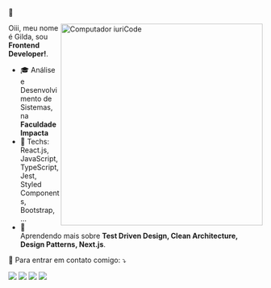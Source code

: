  🌻

<img src="https://raw.githubusercontent.com/MicaelliMedeiros/micaellimedeiros/master/image/computer-illustration.png" min-width="400px" max-width="400px" width="400px" align="right" alt="Computador iuriCode">

<p align="left"> 
  Oiii, meu nome é Gilda, sou <strong>Frontend Developer!</strong>.<br>
 
- 🎓 Análise e Desenvolvimento de Sistemas, na **Faculdade Impacta**
- 🦄 Techs: React.js, JavaScript, TypeScript, Jest, Styled Components, Bootstrap, ...
- 🌸 &nbsp; Aprendendo mais sobre **Test Driven Design, Clean Architecture, Design Patterns, Next.js**.
</p>

<p align="left">
  💌 Para entrar em contato comigo: ⤵️
</p>

<p align="left">
  <a mailto:"menezes.s.gilda@gmail.com" alt="Gmail">
  <img src="https://img.shields.io/badge/-Gmail-FF0000?style=flat-square&labelColor=FF0000&logo=gmail&logoColor=white" /></a>

  <a href="https://linkedin.com/in/gilda-menezes" alt="Linkedin">
  <img src="https://img.shields.io/badge/-Linkedin-0e76a8?style=flat-square&logo=Linkedin&logoColor=white" /></a>

  <a href="https://www.facebook.com/gii.smenezes" alt="Facebook">
  <img src="https://img.shields.io/badge/-Facebook-3b5998?style=flat-square&labelColor=3b5998&logo=facebook&logoColor=white"/></a>

  <a href="https://www.instagram.com/giih_mmenezes/" alt="Instagram">
  <img src="https://img.shields.io/badge/-Instagram-DF0174?style=flat-square&labelColor=DF0174&logo=instagram&logoColor=white"/></a>
</p>  

